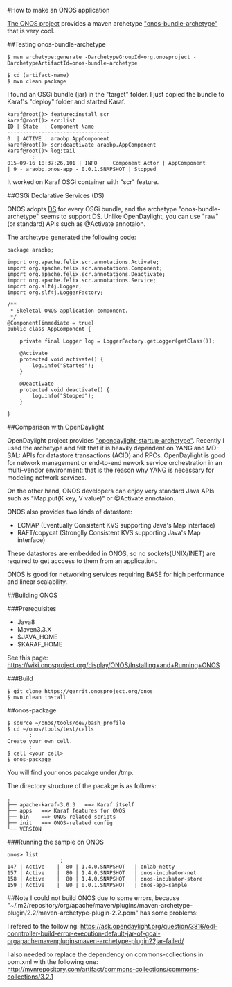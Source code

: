 #How to make an ONOS application

[The ONOS project](http://onosproject.org/) provides a maven archetype ["onos-bundle-archetype"](
https://wiki.onosproject.org/display/ONOS/Template+Application+Tutorial) that is very cool.

##Testing onos-bundle-archetype

```
$ mvn archetype:generate -DarchetypeGroupId=org.onosproject -DarchetypeArtifactId=onos-bundle-archetype

$ cd (artifact-name)
$ mvn clean package
```

I found an OSGi bundle (jar) in the "target" folder. I just copied the bundle to Karaf's "deploy" folder and started Karaf.

```
karaf@root()> feature:install scr
karaf@root()> scr:list
ID | State  | Component Name
---------------------------------
0  | ACTIVE | araobp.AppComponent
karaf@root()> scr:deactivate araobp.AppComponent 
karaf@root()> log:tail
        :
015-09-16 18:37:26,101 | INFO  |  Component Actor | AppComponent                     | 9 - araobp.onos-app - 0.0.1.SNAPSHOT | Stopped
```
It worked on Karaf OSGi container with "scr" feature.

##OSGi Declarative Services (DS)

ONOS adopts [DS](http://wiki.osgi.org/wiki/Declarative_Services) for every OSGi bundle, and the archetype "onos-bundle-archetype" seems to support DS. Unlike OpenDaylight, you can use "raw" (or standard) APIs such as @Activate annotaion.

The archetype generated the following code:

```
package araobp;

import org.apache.felix.scr.annotations.Activate;
import org.apache.felix.scr.annotations.Component;
import org.apache.felix.scr.annotations.Deactivate;
import org.apache.felix.scr.annotations.Service;
import org.slf4j.Logger;
import org.slf4j.LoggerFactory;

/**
 * Skeletal ONOS application component.
 */
@Component(immediate = true)
public class AppComponent {

    private final Logger log = LoggerFactory.getLogger(getClass());

    @Activate
    protected void activate() {
        log.info("Started");
    }

    @Deactivate
    protected void deactivate() {
        log.info("Stopped");
    }

}
```

##Comparison with OpenDaylight

OpenDaylight project provides ["opendaylight-startup-archetype"](https://wiki.opendaylight.org/view/OpenDaylight_Controller:MD-SAL:Startup_Project_Archetype). Recently I used the archetype and felt that it is heavily dependent on YANG and MD-SAL: APIs for datastore transactions (ACID) and RPCs. OpenDaylight is good for network management or end-to-end nework service orchestration in an multi-vendor environment: that is the reason why YANG is necessary for modeling network services.

On the other hand, ONOS developers can enjoy very standard Java APIs such as "Map.put(K key, V value)" or @Activate annotaion.

ONOS also provides two kinds of datastore:
- ECMAP (Eventually Consistent KVS supporting Java's Map interface)
- RAFT/copycat (Stronglly Consistent KVS supporting Java's Map interface)

These datastores are embedded in ONOS, so no sockets(UNIX/INET) are required to get acccess to them from an application.

ONOS is good for networking services requiring BASE for high performance and linear scalability.

##Building ONOS

###Prerequisites

- Java8
- Maven3.3.X
- $JAVA_HOME
- $KARAF_HOME

See this page: https://wiki.onosproject.org/display/ONOS/Installing+and+Running+ONOS

###Build

```
$ git clone https://gerrit.onosproject.org/onos
$ mvn clean install
```

##onos-package

```
$ source ~/onos/tools/dev/bash_profile
$ cd ~/onos/tools/test/cells
       :
Create your own cell.
       :
$ cell <your cell>
$ onos-package
```

You will find your onos pacakge under /tmp.

The directory structure of the pacakge is as follows:
```
.
├── apache-karaf-3.0.3   ==> Karaf itself
├── apps   ==> Karaf features for ONOS
├── bin    ==> ONOS-related scripts
├── init   ==> ONOS-related config
└── VERSION

```
###Running the sample on ONOS
```
onos> list 
                 :
147 | Active    |  80 | 1.4.0.SNAPSHOT   | onlab-netty                           
157 | Active    |  80 | 1.4.0.SNAPSHOT   | onos-incubator-net                    
158 | Active    |  80 | 1.4.0.SNAPSHOT   | onos-incubator-store                  
159 | Active    |  80 | 0.0.1.SNAPSHOT   | onos-app-sample 
```

##Note
I could not build ONOS due to some errors, because "~/.m2/repository/org/apache/maven/plugins/maven-archetype-plugin/2.2/maven-archetype-plugin-2.2.pom" has some problems:

I refered to the following:
https://ask.opendaylight.org/question/3816/odl-conntroller-build-error-execution-default-jar-of-goal-orgapachemavenpluginsmaven-archetype-plugin22jar-failed/

I also needed to replace the dependency on commons-collections in pom.xml with the following one: http://mvnrepository.com/artifact/commons-collections/commons-collections/3.2.1


